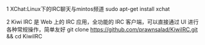 1 XChat:Linux下的IRC聊天与mintos频道
 sudo apt-get install xchat 

2  Kiwi IRC 是 Web 上的 IRC 应用，全功能的 IRC 客户端，可以直接通过 UI 进行各种常规操作，简单友好
  git clone https://github.com/prawnsalad/KiwiIRC.git && cd KiwiIRC
 